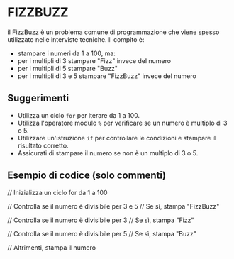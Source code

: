 # FIZZBUZZ

il FizzBuzz è un problema comune di programmazione che viene spesso utilizzato nelle interviste tecniche. Il compito è:

- stampare i numeri da 1 a 100, ma:
- per i multipli di 3 stampare "Fizz" invece del numero
- per i multipli di 5 stampare "Buzz"
- per i multipli di 3 e 5 stampare "FizzBuzz" invece del numero

## Suggerimenti
- Utilizza un ciclo `for` per iterare da 1 a 100.
- Utilizza l'operatore modulo `%` per verificare se un numero è multiplo di 3 o 5.
- Utilizzare un'istruzione `if` per controllare le condizioni e stampare il risultato corretto.
- Assicurati di stampare il numero se non è un multiplo di 3 o 5.

## Esempio di codice (solo commenti)

// Inizializza un ciclo for da 1 a 100

// Controlla se il numero è divisibile per 3 e 5
// Se sì, stampa "FizzBuzz"

// Controlla se il numero è divisibile per 3
// Se sì, stampa "Fizz"

// Controlla se il numero è divisibile per 5
// Se sì, stampa "Buzz"

// Altrimenti, stampa il numero

